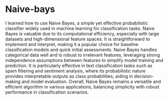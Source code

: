 # Naive-bays
I learned how to use Naive Bayes, a simple yet effective probabilistic classifier widely used in machine learning for classification tasks. Naive Bayes is valuable due to its computational efficiency, especially with large datasets and high-dimensional feature spaces. It is straightforward to implement and interpret, making it a popular choice for baseline classification models and quick initial assessments. Naive Bayes handles categorical data well and is robust to irrelevant features, leveraging strong independence assumptions between features to simplify model training and prediction. It is particularly effective in text classification tasks such as spam filtering and sentiment analysis, where its probabilistic nature provides interpretable outputs as class probabilities, aiding in decision-making and model evaluation. Overall, Naive Bayes remains a versatile and efficient algorithm in various applications, balancing simplicity with robust performance in classification scenarios.
